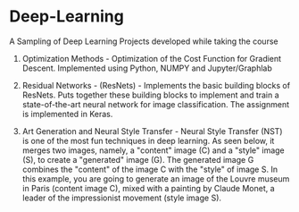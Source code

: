 # Deep-Learning
A Sampling of Deep Learning Projects developed while taking the course

1.  Optimization Methods - Optimization of the Cost Function for Gradient Descent. Implemented using Python, NUMPY and Jupyter/Graphlab

2.  Residual Networks - (ResNets) - Implements the basic building blocks of ResNets.  Puts together these building blocks 
to implement and train a state-of-the-art neural network for image classification.  The assignment is implemented in Keras.

3.  Art Generation and Neural Style Transfer - Neural Style Transfer (NST) is one of the most fun techniques in deep learning.
    As seen below, it merges two images, namely, a "content" image (C) and a "style" image (S), to create a "generated" image (G).
    The generated image G combines the "content" of the image C with the "style" of image S.  In this example, you are going to
    generate an image of the Louvre museum in Paris (content image C), mixed with a painting by Claude Monet, a leader of the
    impressionist movement (style image S).
